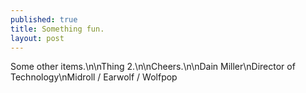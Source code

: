 ```yaml
---
published: true
title: Something fun.
layout: post
---
```

Some other items.\n\nThing 2.\n\nCheers.\n\nDain Miller\nDirector of Technology\nMidroll / Earwolf / Wolfpop